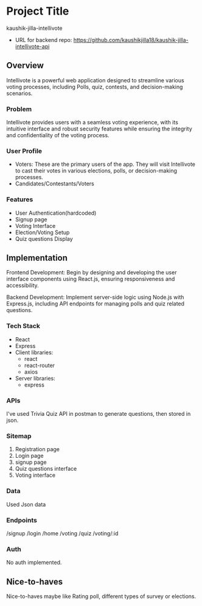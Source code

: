 
# Project Title
kaushik-jilla-intellivote
- URL for backend repo: https://github.com/kaushikjilla18/kaushik-jilla-intellivote-api

## Overview

Intellivote is a powerful web application designed to streamline various voting processes, including Polls, quiz, contests, and decision-making scenarios.

### Problem

Intellivote provides users with a seamless voting experience, with its intuitive interface and robust security features while ensuring the integrity and confidentiality of the voting process.

### User Profile
- Voters: These are the primary users of the app. They will visit Intellivote to cast their votes in various elections, polls, or decision-making processes.
- Candidates/Contestants/Voters


### Features
- User Authentication(hardcoded)
- Signup page
- Voting Interface
- Election/Voting Setup
- Quiz questions Display

## Implementation
Frontend Development: Begin by designing and developing the user interface components using React.js, ensuring responsiveness and accessibility.

Backend Development: Implement server-side logic using Node.js with Express.js, including API endpoints for managing polls and quiz related questions.

### Tech Stack

- React
- Express
- Client libraries: 
    - react
    - react-router
    - axios
- Server libraries:
    - express

### APIs
I've used Trivia Quiz API in postman to generate questions, then stored in json.

### Sitemap

1. Registration page
2. Login page
3. signup page
4. Quiz questions interface
5. Voting interface 


### Data
Used Json data

### Endpoints
/signup
/login
/home
/voting
/quiz
/voting/:id


### Auth
No auth implemented.


## Nice-to-haves
Nice-to-haves maybe like Rating poll, different types of survey or elections.
